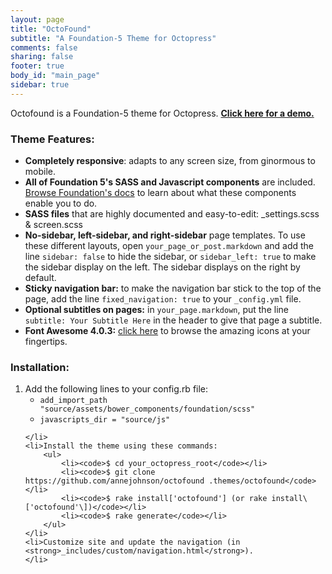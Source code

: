 ```yaml
---
layout: page
title: "OctoFound"
subtitle: "A Foundation-5 Theme for Octopress"
comments: false
sharing: false
footer: true
body_id: "main_page"
sidebar: true
---
```

Octofound is a Foundation-5 theme for Octopress. <strong><a href="http://octofound.annekjohnson.com/">Click here for a demo.</a></strong>

<h3>Theme Features:</h3>

<ul>
	<li><strong>Completely responsive</strong>: adapts to any screen size, from ginormous to mobile.</li>
	<li><strong>All of Foundation 5's SASS and Javascript components</strong> are included. <a href="http://foundation.zurb.com/docs/sass.html">Browse Foundation's docs</a> to learn about what these components enable you to do.</li>
	<li><strong>SASS files</strong> that are highly documented and easy-to-edit: _settings.scss & screen.scss</li>
	<li><strong>No-sidebar, left-sidebar, and right-sidebar</strong> page templates. To use these different layouts, open <code>your_page_or_post.markdown</code> and add the line <code>sidebar: false</code> to hide the sidebar, or <code>sidebar_left: true</code> to make the sidebar display on the left. The sidebar displays on the right by default.</li>
	<li><strong>Sticky navigation bar:</strong> to make the navigation bar stick to the top of the page, add the line <code>fixed_navigation: true</code> to your <code>_config.yml</code> file.</li>
	<li><strong>Optional subtitles on pages:</strong> in <code>your_page.markdown</code>, put the line <code>subtitle: Your Subtitle Here</code> in the header to give that page a subtitle.</li>
	<li><strong>Font Awesome 4.0.3:</strong> <a href="http://fortawesome.github.io/Font-Awesome/icons/">click here</a> to browse the amazing icons at your fingertips. <i class="fa fa-smile-o"></i></li>
</ul>

<h3>Installation:</h3>
<ol>
	<li>Add the following lines to your config.rb file:
		<ul>
			<li><code>add_import_path "source/assets/bower_components/foundation/scss"</code>
			</li>
			<li><code>javascripts_dir = "source/js"</code></li>
		</ul>

	</li>
	<li>Install the theme using these commands:
		<ul>
			<li><code>$ cd your_octopress_root</code></li>
			<li><code>$ git clone https://github.com/annejohnson/octofound .themes/octofound</code></li>
			<li><code>$ rake install['octofound'] (or rake install\['octofound'\])</code></li>
			<li><code>$ rake generate</code></li>
		</ul>
	</li>
	<li>Customize site and update the navigation (in <strong>_includes/custom/navigation.html</strong>).
	</li>

</ol>
